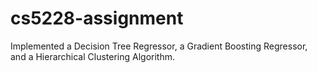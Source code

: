 # cs5228-assignment
Implemented a Decision Tree Regressor, a Gradient Boosting Regressor, and a Hierarchical Clustering Algorithm.
